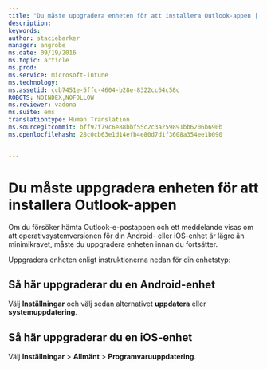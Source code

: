 ```yaml
---
title: "Du måste uppgradera enheten för att installera Outlook-appen | Microsoft Intune"
description: 
keywords: 
author: staciebarker
manager: angrobe
ms.date: 09/19/2016
ms.topic: article
ms.prod: 
ms.service: microsoft-intune
ms.technology: 
ms.assetid: ccb7451e-5ffc-4604-b28e-8322cc64c58c
ROBOTS: NOINDEX,NOFOLLOW
ms.reviewer: vadona
ms.suite: ems
translationtype: Human Translation
ms.sourcegitcommit: bff97f79c6e88bbf55c2c3a259891bb6206b690b
ms.openlocfilehash: 28c0cb63e1d14efb4e80d7d1f3608a354ee1b090


---
```


# Du måste uppgradera enheten för att installera Outlook-appen

Om du försöker hämta Outlook-e-postappen och ett meddelande visas om att operativsystemversionen för din Android- eller iOS-enhet är lägre än minimikravet, måste du uppgradera enheten innan du fortsätter.

Uppgradera enheten enligt instruktionerna nedan för din enhetstyp:

## Så här uppgraderar du en Android-enhet
Välj **Inställningar** och välj sedan alternativet **uppdatera** eller **systemuppdatering**.

## Så här uppgraderar du en iOS-enhet
Välj **Inställningar** &gt; **Allmänt** &gt; **Programvaruuppdatering**.



<!--HONumber=Sep16_HO3-->


